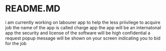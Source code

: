 # README.MD
i am currently working on labourer app 
to help the less priivilege to acquire job 
the name of the app is called charge app
the app will be an internatonal app
the security and license of the software will be high confidential
a request popup message will be shown on your screen indicating you to bid for the job

